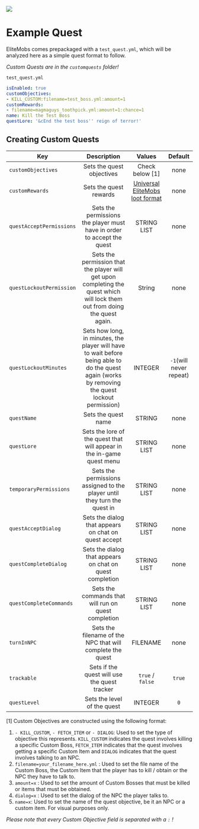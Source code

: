 [![](https://i.imgur.com/LPnSUkK.jpg)](https://magmaguy.com/webapp/webapp.html)

# Example Quest

EliteMobs comes prepackaged with a `test_quest.yml`, which will be analyzed here as a simple quest format to follow.

_Custom Quests are in the `customquests` folder!_

`test_quest.yml`

```yaml
isEnabled: true
customObjectives:
- KILL_CUSTOM:filename=test_boss.yml:amount=1
customRewards:
- filename=magmaguys_toothpick.yml:amount=1:chance=1
name: Kill the Test Boss
questLore: '&cEnd the test boss'' reign of terror!'
```

## Creating Custom Quests

| Key | Description | Values | Default |
|-|:-:|:-:|:-:|
| `customObjectives `| Sets the quest objectives | Check below [1] | none |
| `customRewards`| Sets the quest rewards | [Universal EliteMobs loot format](https://magmaguy.com/wiki.html#en+elitemobs+elitemobs+loot_tables.md) | none |
| `questAcceptPermissions` | Sets the permissions the player must have in order to accept the quest | STRING LIST | none |
| `questLockoutPermission` | Sets the permission that the player will get upon completing the quest which will lock them out from doing the quest again. | String | none |
| `questLockoutMinutes` | Sets how long, in minutes, the player will have to wait before being able to do the quest again (works by removing the quest lockout permission)| INTEGER | `-1`(will never repeat) |
| `questName` | Sets the quest name | STRING | none |
| `questLore` | Sets the lore of the quest that will appear in the in-game quest menu | STRING LIST | none |
| `temporaryPermissions` | Sets the permissions assigned to the player until they turn the quest in | STRING LIST | none |
| `questAcceptDialog` | Sets the dialog that appears on chat on quest accept | STRING LIST | none |
| `questCompleteDialog` | Sets the dialog that appears on chat on quest completion | STRING LIST | none |
| `questCompleteCommands` | Sets the commands that will run on quest completion | STRING LIST | none |
| `turnInNPC` | Sets the filename of the NPC that will complete the quest | FILENAME | none |
| `trackable` | Sets if the quest will use the quest tracker | `true` / `false` | `true` |
| `questLevel` | Sets the level of the quest | INTEGER | `0` |

[1] Custom Objectives are constructed using the following format:

1.  `- KILL_CUSTOM`, `- FETCH_ITEM` or `- DIALOG`: Used to set the type of objective this represents. `KILL_CUSTOM` indicates the quest involves killing a specific Custom Boss, `FETCH_ITEM` indicates that the quest involves getting a specific Custom Item and `DIALOG` indicates that the quest involves talking to an NPC.
2.  `filename=your_filename_here.yml` : Used to set the file name of the Custom Boss, the Custom Item that the player has to kill / obtain or the NPC they have to talk to.
3.  `amount=x` : Used to set the amount of Custom Bosses that must be killed or items that must be obtained.
4. `dialog=x` : Used to set the dialog of the NPC the player talks to.
6. `name=x`: Used to set the name of the quest objective, be it an NPC or a custom item. For visual purposes only.

_Please note that every Custom Objective field is separated with a `:` !_
